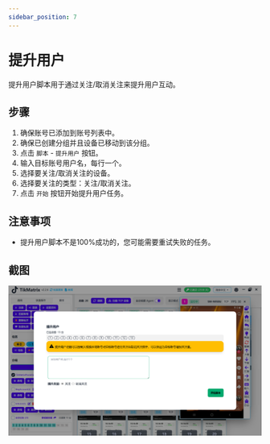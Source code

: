 ```yaml
---
sidebar_position: 7
---
```


# 提升用户

提升用户脚本用于通过关注/取消关注来提升用户互动。

## 步骤

1. 确保账号已添加到账号列表中。
2. 确保已创建分组并且设备已移动到该分组。
3. 点击 `脚本` - `提升用户` 按钮。
4. 输入目标账号用户名，每行一个。
5. 选择要关注/取消关注的设备。
6. 选择要关注的类型：关注/取消关注。
7. 点击 `开始` 按钮开始提升用户任务。

## 注意事项

* 提升用户脚本不是100%成功的，您可能需要重试失败的任务。

## 截图

![提升用户](../img/boost-users.png)
